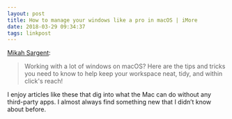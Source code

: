 ```yaml
---
layout: post
title: How to manage your windows like a pro in macOS | iMore
date: 2018-03-29 09:34:37
tags: linkpost
---
```


[Mikah Sargent][1]:

> Working with a lot of windows on macOS? Here are the tips and tricks you need to know to help keep your workspace neat, tidy, and within click's reach!

I enjoy articles like these that dig into what the Mac can do without any third-party apps. I almost always find something new that I didn’t know about before. 

[1]:	https://www.imore.com/manage-your-windows-pro-macos?utm_source=feedburner&utm_medium=feed&utm_campaign=Feed:+TheIphoneBlog+(iMore)